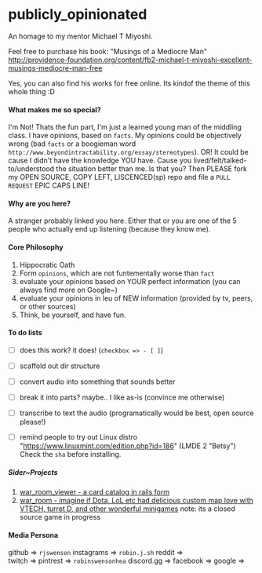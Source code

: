 # publicly_opinionated
An homage to my mentor Michael T Miyoshi.

Feel free to purchase his book:
"Musings of a Mediocre Man"
http://providence-foundation.org/content/fb2-michael-t-miyoshi-excellent-musings-mediocre-man-free

Yes, you can also find his works for free online.  Its kindof the theme of this whole thing :D

#### What makes me so special?
I'm Not!  Thats the fun part, I'm just a learned young man of the middling class.  I have opinions, based on `facts`.  My opinions could be objectively wrong (bad `facts` or a boogieman word `http://www.beyondintractability.org/essay/stereotypes`).  OR! It could be cause I didn't have the knowledge YOU have.  Cause you lived/felt/talked-to/understood the situation better than me.  Is that you?  Then PLEASE fork my OPEN SOURCE, COPY LEFT, LISCENCED(sp) repo and file a `PULL REQUEST` EPIC CAPS LINE!

#### Why are you here?
A stranger probably linked you here.  Either that or you are one of the 5 people who actually end up
listening (because they know me).

#### Core Philosophy
1.  Hippocratic Oath
2.  Form `opinions`, which are not funtementally worse than `fact`
3.  evaluate your opinions based on YOUR perfect information (you can always find more on Google~)
4.  evaluate your opinions in leu of NEW information (provided by tv, peers, or other sources)
5.  Think, be yourself, and have fun.

#### To do lists
- [ ] does this work? it does!  (`checkbox => - [ ]`)
- [ ] scaffold out dir structure
- [ ] convert audio into something that sounds better
- [ ] break it into parts? maybe.. I like as-is (convince me otherwise)
- [ ] transcribe to text the audio (programatically would be best, open source please!)
- [ ] remind people to try out Linux distro "https://www.linuxmint.com/edition.php?id=186" (LMDE 2 "Betsy") Check the `sha` before installing.


##### Sider~Projects
1.  [war_room_viewer - a card catalog in rails form](https://github.com/rjswenson/war_room_viewer)
2.  [war_room - imagine if Dota, LoL etc had delicious custom map love with VTECH, turret D, and other wonderful minigames](http://realorsatire.com/) note: its a closed source game in progress 



#### Media Persona
github            =>  `rjswenson`
instagrams        =>  `robin.j.sh`
reddit            =>  
twitch            =>
pintrest          =>  `robinswensonhea`
discord.gg        =>
facebook          =>
google            =>
